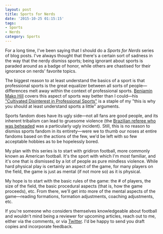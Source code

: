 ```yaml
---
layout: post
title: Sports for Nerds
date: '2015-10-25 01:15:15'
tags:
- Sports
- Nerds
category: Sports
---
```


For a long time, I've been saying that I should do a _Sports for Nerds_ series
of blog posts. I've always thought that there's a certain sort of sadness in the
way that the nerdy dismiss sports; being ignorant about sports is paraded around
as a badge of honor, while others are chastised for their ignorance on nerds'
favorite topics.

The biggest reason to at least understand the basics of a sport is that
professional sports is the great equalizer between all sorts of
people&mdash;differences melt away within the context of professional
sports. [Benjamin Mako Hill][1] covers this aspect of sports way better than I
could&mdash;his ["Cultivated Disinterest in Professional Sports"][0] is a staple
of my "this is why you should at least understand sports a little" arguments.

Sports fandom does have its ugly side&mdash;not all fans are good people, and
its inherent tribalism can lead to gruesome violence
(the [Brazilian referee who was beheaded][2] was a particularly ugly incident).
Still, this is no reason to dismiss sports fandom in its entirety&mdash;were we
to thumb our noses at entire fandoms based on the actions of the few, we'd be
left with so few acceptable hobbies as to be hopelessly bored.

My plan with this series is to start with gridiron football, more commonly known
as American football. It's the sport with which I'm most familiar, and it's one
that is dismissed by a lot of people as pure mindless violence. While hard
physical play is certainly an aspect of the game, for many players on the field,
the game is just as mental (if not more so) as it is physical.

My hope is to start with the basic rules of the game: the # of players, the size
of the field, the basic procedural aspects (that is, how the game proceeds),
etc. From there, we'll get into more of the mental aspects of the
game&mdash;reading formations, formation adjustments, coaching adjustments, etc.

If you're someone who considers themselves knowledgeable about football and
wouldn't mind being a reviewer for upcoming articles, reach out to me, either
via the comments, or via [Twitter][3]. I'd be happy to send you draft copies and
incorporate feedback.

[0]: https://mako.cc/copyrighteous/cultivated-disinterest-in-professional-sports
[1]: https://mako.cc
[2]: http://www.foxnews.com/world/2013/07/07/brazil-soccer-referee-killed-during-match-his-head-displayed-on-stake-midfield/
[3]: https://twitter.com/bojanrajkovic
